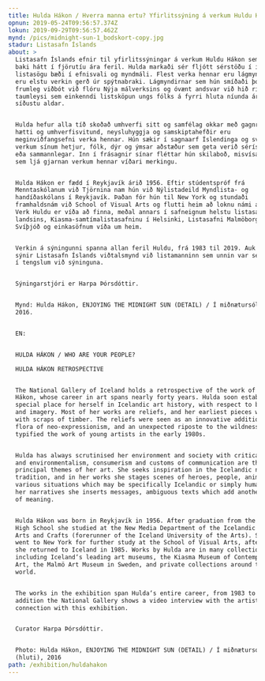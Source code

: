 ```yaml
---
title: Hulda Hákon / Hverra manna ertu? Yfirlitssýning á verkum Huldu Hákon
opnun: 2019-05-24T09:56:57.374Z
lokun: 2019-09-29T09:56:57.462Z
mynd: /pics/midnight-sun-1_bodskort-copy.jpg
stadur: Listasafn Íslands
about: >
  Listasafn Íslands efnir til yfirlitssýningar á verkum Huldu Hákon sem á nú að
  baki hátt í fjörutíu ára feril. Hulda markaði sér fljótt sérstöðu í íslenskri
  listasögu bæði í efnisvali og myndmáli. Flest verka hennar eru lágmyndir og
  eru elstu verkin gerð úr spýtnabraki. Lágmyndirnar sem hún smíðaði þóttu
  frumleg viðbót við flóru Nýja málverksins og óvænt andsvar við hið ríkjandi
  taumleysi sem einkenndi listsköpun ungs fólks á fyrri hluta níunda áratugar
  síðustu aldar.


  Hulda hefur alla tíð skoðað umhverfi sitt og samfélag okkar með gagnrýnum
  hætti og umhverfisvitund, neysluhyggja og samskiptahefðir eru
  meginviðfangsefni verka hennar. Hún sækir í sagnaarf Íslendinga og sviðsetur í
  verkum sínum hetjur, fólk, dýr og ýmsar aðstæður sem geta verið séríslenskar
  eða sammannlegar. Inn í frásagnir sínar fléttar hún skilaboð, misvísandi texta
  sem ljá gjarnan verkum hennar víðari merkingu.


  Hulda Hákon er fædd í Reykjavík árið 1956. Eftir stúdentspróf frá
  Menntaskólanum við Tjörnina nam hún við Nýlistadeild Myndlista- og
  handíðaskólans í Reykjavík. Þaðan fór hún til New York og stundaði
  framhaldsnám við School of Visual Arts og flutti heim að loknu námi árið 1985.
  Verk Huldu er víða að finna, meðal annars í safneignum helstu listasafna
  landsins, Kiasma-samtímalistasafninu í Helsinki, Listasafni Malmöborgar í
  Svíþjóð og einkasöfnum víða um heim.


  Verkin á sýningunni spanna allan feril Huldu, frá 1983 til 2019. Auk þeirra
  sýnir Listasafn Íslands viðtalsmynd við listamanninn sem unnin var sérstaklega
  í tengslum við sýninguna. 


  Sýningarstjóri er Harpa Þórsdóttir.


  Mynd: Hulda Hákon, ENJOYING THE MIDNIGHT SUN (DETAIL) / Í miðnætursól (hluti),
  2016.


  EN:


  HULDA HÁKON / WHO ARE YOUR PEOPLE?

  HULDA HÁKON RETROSPECTIVE


  The National Gallery of Iceland holds a retrospective of the work of Hulda
  Hákon, whose career in art spans nearly forty years. Hulda soon established a
  special place for herself in Icelandic art history, with respect to both media
  and imagery. Most of her works are reliefs, and her earliest pieces were made
  with scraps of timber. The reliefs were seen as an innovative addition to the
  flora of neo-expressionism, and an unexpected riposte to the wildness that
  typified the work of young artists in the early 1980s. 


  Hulda has always scrutinised her environment and society with critical eyes,
  and environmentalism, consumerism and customs of communication are the
  principal themes of her art. She seeks inspiration in the Icelandic narrative
  tradition, and in her works she stages scenes of heroes, people, animals and
  various situations which may be specifically Icelandic or simply human. Into
  her narratives she inserts messages, ambiguous texts which add another layer
  of meaning.  


  Hulda Hákon was born in Reykjavík in 1956. After graduation from the Tjörn
  High School she studied at the New Media Department of the Icelandic School of
  Arts and Crafts (forerunner of the Iceland University of the Arts). She then
  went to New York for further study at the School of Visual Arts, after which
  she returned to Iceland in 1985. Works by Hulda are in many collections,
  including Iceland‘s leading art museums, the Kiasma Museum of Contemporary
  Art, the Malmö Art Museum in Sweden, and private collections around the
  world.  


  The works in the exhibition span Hulda‘s entire career, from 1983 to 2019. In
  addition the National Gallery shows a video interview with the artist, made in
  connection with this exhibition.


  Curator Harpa Þórsdóttir.


  Photo: Hulda Hákon, ENJOYING THE MIDNIGHT SUN (DETAIL) / Í miðnætursól
  (hluti), 2016
path: /exhibition/huldahakon
---
```


